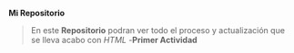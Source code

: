 **Mi Repositorio**
>En este **Repositorio** podran ver todo el proceso y actualización que se lleva acabo con *HTML*
-**Primer Actividad**

